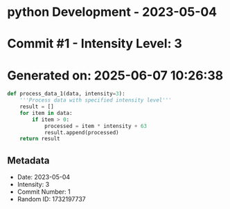 ﻿# python Development - 2023-05-04
# Commit #1 - Intensity Level: 3
# Generated on: 2025-06-07 10:26:38
```python
def process_data_1(data, intensity=3):
    '''Process data with specified intensity level'''
    result = []
    for item in data:
        if item > 0:
            processed = item * intensity + 63
            result.append(processed)
    return result
```
## Metadata
- Date: 2023-05-04
- Intensity: 3
- Commit Number: 1
- Random ID: 1732197737
